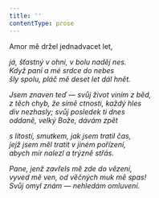 ```yaml
---
title: ''
contentType: prose
---
```


<section>

Amor mě držel jednadvacet let,

_já, šťastný v ohni, v bolu naděj nes.  
Když paní a mé srdce do nebes  
šly spolu, pláč mě deset let dál hnět._

</section>

<section>

_Jsem znaven teď — svůj život viním z běd,  
z těch chyb, že símě ctnosti, každý hles  
div nezhasly; svůj posledek ti dnes  
oddaně, velký Bože, dávám zpět_

</section>

<section>

_s lítostí, smutkem, jak jsem tratil čas,  
jejž jsem měl tratit v jiném pořízení,  
abych mír nalezl a trýzně střás._

</section>

<section>

_Pane, jenž zavřels mě zde do vězení,  
vyved mě ven, od věčných muk mě spas!  
Svůj omyl znám — nehledám omluvení._

</section>
